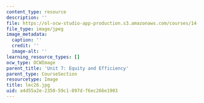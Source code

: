 ```yaml
---
content_type: resource
description: ''
file: https://ol-ocw-studio-app-production.s3.amazonaws.com/courses/14-01sc-principles-of-microeconomics-fall-2011/a4d55a2e235059c1897df6ec266e1903_lec26.jpg
file_type: image/jpeg
image_metadata:
  caption: ''
  credit: ''
  image-alt: ''
learning_resource_types: []
ocw_type: OCWImage
parent_title: 'Unit 7: Equity and Efficiency'
parent_type: CourseSection
resourcetype: Image
title: lec26.jpg
uid: a4d55a2e-2350-59c1-897d-f6ec266e1903
---
```


